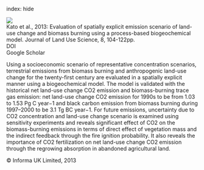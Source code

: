 index: hide

<div class="Citation">
    <div class="Citation-thumb CitationThumb-linked"  data-href="https://doi.org/10.1080/1747423x.2011.628705">
      <img src="https://static.claimspace.cloud/climate-study-static/refs/thumbs/6/Kato_et_al_2013-thumb.png" />
    </div>

  <div class="Citation-body">
    <div class="Citation-text">Kato et al., 2013: Evaluation of spatially explicit emission scenario of land-use change and biomass burning using a process-based biogeochemical model. <span class="Article-journal">Journal of Land Use Science, </span><span class="Article-volume">8, </span>104-122pp.</div>
    <div class="Citation-links">
      <div class="CitationLink" data-href="https://doi.org/10.1080/1747423x.2011.628705">
        <div class="CitationLink-icon CitationLink-Doi"></div>
        <div class="CitationLink-text">DOI</div>
      </div>
      <div class="CitationLink" data-href="https://scholar.google.com/scholar?q=10.1080/1747423x.2011.628705">
        <div class="CitationLink-icon CitationLink-Scholar"></div>
        <div class="CitationLink-text">Google Scholar</div>
      </div>
    </div>
  </div>
</div>

Using a socioeconomic scenario of representative concentration scenarios, terrestrial emissions from biomass burning and anthropogenic land-use change for the twenty-first century are evaluated in a spatially explicit manner using a biogeochemical model. The model is validated with the historical net land-use change CO2 emission and biomass-burning trace gas emission: net land-use change CO2 emission for 1990s to be from 1.03 to 1.53 Pg C year−1 and black carbon emission from biomass burning during 1997–2000 to be 3.1 Tg BC year−1. For future emissions, uncertainty due to CO2 concentration and land-use change scenario is examined using sensitivity experiments and reveals significant effect of CO2 on the biomass-burning emissions in terms of direct effect of vegetation mass and the indirect feedback through the fire ignition probability. It also reveals the importance of CO2 fertilization on net land-use change CO2 emission through the regrowing absorption in abandoned agricultural land.

<div class="Citation-copy">
&copy; Informa UK Limited, 2013
</div>